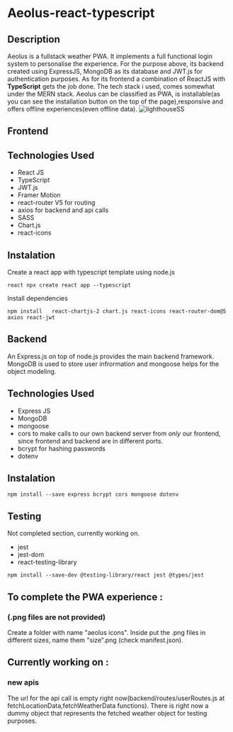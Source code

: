 # Aeolus-react-typescript

## Description<br>

Aeolus is a fullstack weather PWA. It implements a full functional login system to personalise the experience. For the purpose above, its backend created using ExpressJS, MongoDB as its database and JWT.js for authentication purposes. As for its frontend a combination of ReactJS with **TypeScript** gets the job done. The tech stack i used, comes somewhat under the MERN stack. Aeolus can be classified as PWA, is installable(as you can see the installation button on the top of the page),responsive and offers offline experiences(even offline data).
![lighthouseSS](https://user-images.githubusercontent.com/25753991/162470257-4f96d26c-fc53-4e2a-858b-a90729ae3331.jpg)

## Frontend<br>

## Technologies Used<br>

* React JS
* TypeScript
* JWT.js 
* Framer Motion
* react-router V5 for routing 
* axios for backend and api calls
* SASS
* Chart.js 
* react-icons

## Instalation<br>

Create a react app with typescript template using node.js

```
react npx create react app --typescript

```
Install dependencies

```
npm install   react-chartjs-2 chart.js react-icons react-router-dom@5 axios react-jwt

```


## Backend<br>

An Express.js on top of node.js provides the main backend framework. MongoDB is used to store user infrormation and mongoose helps for the object modeling.

## Technologies Used<br>

* Express JS
* MongoDB
* mongoose
* cors to make calls to our own backend server from *only* our frontend, since frontend and backend are in different ports.
* bcrypt for hashing passwords
* dotenv

## Instalation<br>

```
npm install --save express bcrypt cors mongoose dotenv

```

## Testing<br>

Not completed section, currently working on.

* jest
* jest-dom
* react-testing-library


```
npm install --save-dev @testing-library/react jest @types/jest

```

## To complete the PWA experience  : <br>
### (.png files are not provided)<br>

Create a folder with name "aeolus icons". Inside put the .png files in different sizes, name them "size".png (check manifest.json). 

## Currently working on :<br>

### new apis
The url for the api call is empty right now(backend/routes/userRoutes.js at fetchLocationData,fetchWeatherData functions).
There is right now a dummy object that represents the fetched weather object for testing purposes.





